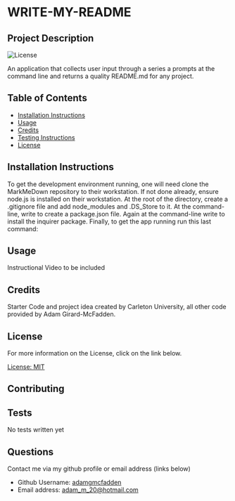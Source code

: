 
  # WRITE-MY-README

  ## Project Description
  ![License](https://img.shields.io/badge/License-MIT-blue.svg "License Badge")

  An application that collects user input through a series a prompts at the command line and returns a quality README.md for any project.

  ## Table of Contents

  * [Installation Instructions](#installation)
  * [Usage](#usage)
  * [Credits](#credits)
  * [Testing Instructions](#testing)
  * [License](#license)

  ## Installation Instructions
  
  To get the development environment running, one will need clone the MarkMeDown repository to their workstation. If not done already, ensure node.js is installed on their workstation. At the root of the directory, create a .gitignore file and add node_modules and .DS_Store to it. At the command-line, write <npm init> to create a package.json file. Again at the command-line write <npm install inquirer> to install the inquirer package. Finally, to get the app running run this last command: <node index.js>

  ## Usage

  Instructional Video to be included

  ## Credits

  Starter Code and project idea created by Carleton University, all other code provided by Adam Girard-McFadden. 

   ## License

  For more information on the License, click on the link below. 

   [License: MIT](https://choosealicense.com/licenses/mit/)

  ## Contributing

  

  ## Tests

  No tests written yet

  ## Questions

  Contact me via my github profile or email address (links below)

  - Github Username: [adamgmcfadden](https://github.com/adamgmcfadden)
  - Email address: adam_m_20@hotmail.com

